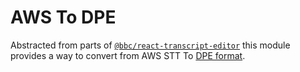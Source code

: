 # AWS To DPE

Abstracted from parts of [`@bbc/react-transcript-editor`](https://github.com/bbc/react-transcript-editor) this module provides a way to convert from AWS STT To [DPE format](https://github.com/bbc/digital-paper-edit).


<!-- ## Setup -->
<!-- _stack - optional_
_How to build and run the code/app_ -->

<!-- ## Usage -->

<!-- ## System Architecture -->
<!-- _High level overview of system architecture_ -->

<!-- ## Documentation

There's a [docs](./docs) folder in this repository.

[docs/notes](./docs/notes) contains dev draft notes on various aspects of the project. This would generally be converted either into ADRs or guides when ready.

[docs/adr](./docs/adr) contains [Architecture Decision Record](https://github.com/joelparkerhenderson/architecture_decision_record).

> An architectural decision record (ADR) is a document that captures an important architectural decision made along with its context and consequences.

We are using [this template for ADR](https://gist.github.com/iaincollins/92923cc2c309c2751aea6f1b34b31d95) -->

<!-- ## Development env -->
 <!-- _How to run the development environment_ -->

<!-- - npm > `6.1.0`
- [Node 10 - dubnium](https://scotch.io/tutorials/whats-new-in-node-10-dubnium)

Node version is set in node version manager [`.nvmrc`](https://github.com/creationix/nvm#nvmrc) -->

<!-- _Coding style convention ref optional, eg which linter to use_ -->

<!-- _Linting, github pre-push hook - optional_ -->

<!-- ## Build -->
<!-- _How to run build_ -->

<!-- ## Tests -->
<!-- _How to carry out tests_ -->

<!-- ## Deployment -->
<!-- _How to deploy the code/app into test/staging/production_ -->